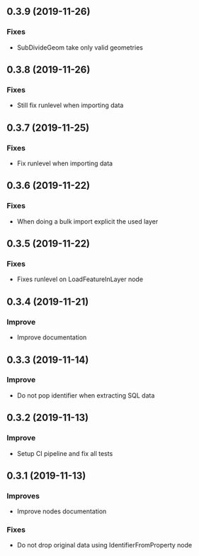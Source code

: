 0.3.9      (2019-11-26)
-----------------------

### Fixes

* SubDivideGeom take only valid geometries

0.3.8      (2019-11-26)
-----------------------

### Fixes

* Still fix runlevel when importing data

0.3.7      (2019-11-25)
-----------------------

### Fixes

* Fix runlevel when importing data

0.3.6      (2019-11-22)
-----------------------

### Fixes

* When doing a bulk import explicit the used layer

0.3.5      (2019-11-22)
-----------------------

### Fixes

* Fixes runlevel on LoadFeatureInLayer node

0.3.4      (2019-11-21)
-----------------------

### Improve

* Improve documentation

0.3.3      (2019-11-14)
-----------------------

### Improve

* Do not pop identifier when extracting SQL data

0.3.2      (2019-11-13)
-----------------------

### Improve

* Setup CI pipeline and fix all tests

0.3.1      (2019-11-13)
-----------------------

### Improves

* Improve nodes documentation

### Fixes

* Do not drop original data using IdentifierFromProperty node
